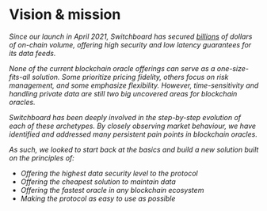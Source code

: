# Vision & mission

_Since our launch in April 2021, Switchboard has secured_ [_billions_](https://defillama.com/oracles/Switchboard) _of dollars of on-chain volume, offering high security and low latency guarantees for its data feeds._

_None of the current blockchain oracle offerings can serve as a one-size-fits-all solution. Some prioritize pricing fidelity, others focus on risk management, and some emphasize flexibility. However, time-sensitivity and handling private data are still two big uncovered areas for blockchain oracles._

_Switchboard has been deeply involved in the step-by-step evolution of each of these archetypes. By closely observing market behaviour, we have identified and addressed many persistent pain points in blockchain oracles._

_As such, we looked to start back at the basics and build a new solution built on the principles of:_

* _Offering the highest data security level to the protocol_
* _Offering the cheapest solution to maintain data_
* _Offering the fastest oracle in any blockchain ecosystem_
* _Making the protocol as easy to use as possible_
